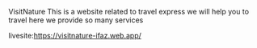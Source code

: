 VisitNature
This is a website related to travel express
we will help you to travel
here we provide so many services

livesite:https://visitnature-ifaz.web.app/